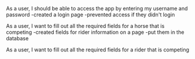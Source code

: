 As a user, I should be able to access the app by entering my username and password
  -created a login page
  -prevented access if they didn't login

As a user, I want to fill out all the required fields for a horse that is competing
  -created fields for rider information on a page
  -put them in the database

As a user, I want to fill out all the required fields for a rider that is competing
